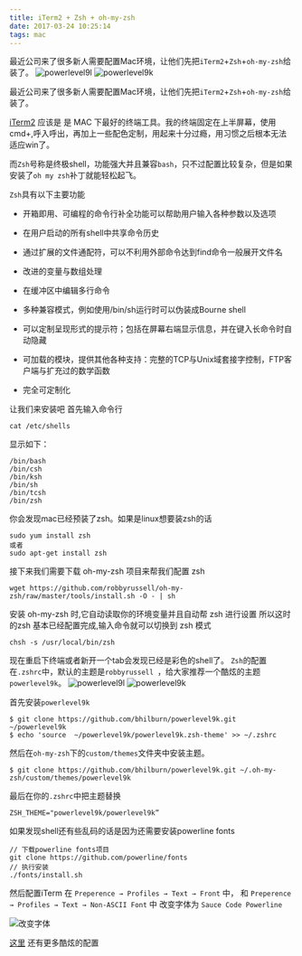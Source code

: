```yaml
---
title: iTerm2 + Zsh + oh-my-zsh
date: 2017-03-24 10:25:14
tags: mac
---
```

最近公司来了很多新人需要配置Mac环境，让他们先把`iTerm2`+`Zsh`+`oh-my-zsh`给装了。
![powerlevel9l](https://camo.githubusercontent.com/31da002de611cfef95f6daaa8b1baedef4079703/687474703a2f2f6268696c6275726e2e6f72672f636f6e74656e742f696d616765732f323031352f30312f706c396b2d696d70726f7665642e706e67)
![powerlevel9k](https://camo.githubusercontent.com/80ec23fda88d2f445906a3502690f22827336736/687474703a2f2f692e696d6775722e636f6d2f777942565a51792e676966)
<!--more-->

最近公司来了很多新人需要配置Mac环境，让他们先把`iTerm2`+`Zsh`+`oh-my-zsh`给装了。

[iTerm2](http://www.iterm2.com/) 应该是 是 MAC 下最好的终端工具。我的终端固定在上半屏幕，使用cmd+,呼入呼出，再加上一些配色定制，用起来十分过瘾，用习惯之后根本无法适应win了。

而`Zsh`号称是终极shell，功能强大并且兼容`bash`，只不过配置比较复杂，但是如果安装了`oh my zsh`补丁就能轻松起飞。

`Zsh`具有以下主要功能

* 开箱即用、可编程的命令行补全功能可以帮助用户输入各种参数以及选项

* 在用户启动的所有shell中共享命令历史

* 通过扩展的文件通配符，可以不利用外部命令达到find命令一般展开文件名

* 改进的变量与数组处理

* 在缓冲区中编辑多行命令

* 多种兼容模式，例如使用/bin/sh运行时可以伪装成Bourne shell

* 可以定制呈现形式的提示符；包括在屏幕右端显示信息，并在键入长命令时自动隐藏

* 可加载的模块，提供其他各种支持：完整的TCP与Unix域套接字控制，FTP客户端与扩充过的数学函数

* 完全可定制化

让我们来安装吧
首先输入命令行

```
cat /etc/shells
```
显示如下：

```
/bin/bash
/bin/csh
/bin/ksh
/bin/sh
/bin/tcsh
/bin/zsh
```
你会发现mac已经预装了zsh。如果是linux想要装zsh的话

```
sudo yum install zsh
或者
sudo apt-get install zsh
```
接下来我们需要下载 oh-my-zsh 项目来帮我们配置 zsh

```
wget https://github.com/robbyrussell/oh-my-zsh/raw/master/tools/install.sh -O - | sh
```
安装 oh-my-zsh 时,它自动读取你的环境变量并且自动帮 zsh 进行设置
所以这时的zsh 基本已经配置完成,输入命令就可以切换到 zsh 模式

```
chsh -s /usr/local/bin/zsh
```

现在重启下终端或者新开一个tab会发现已经是彩色的shell了。
`Zsh`的配置在`.zshrc`中，默认的主题是`robbyrussell `，给大家推荐一个酷炫的主题`powerlevel9k`。
![powerlevel9l](https://camo.githubusercontent.com/31da002de611cfef95f6daaa8b1baedef4079703/687474703a2f2f6268696c6275726e2e6f72672f636f6e74656e742f696d616765732f323031352f30312f706c396b2d696d70726f7665642e706e67)
![powerlevel9k](https://camo.githubusercontent.com/80ec23fda88d2f445906a3502690f22827336736/687474703a2f2f692e696d6775722e636f6d2f777942565a51792e676966)

首先安装`powerlevel9k`

```
$ git clone https://github.com/bhilburn/powerlevel9k.git ~/powerlevel9k
$ echo 'source  ~/powerlevel9k/powerlevel9k.zsh-theme' >> ~/.zshrc
```

然后在`oh-my-zsh`下的`custom/themes`文件夹中安装主题。
```
$ git clone https://github.com/bhilburn/powerlevel9k.git ~/.oh-my-zsh/custom/themes/powerlevel9k
```

最后在你的`.zshrc`中把主题替换
```
ZSH_THEME="powerlevel9k/powerlevel9k”
```

如果发现shell还有些乱码的话是因为还需要安装powerline fonts
```
// 下载powerline fonts项目
git clone https://github.com/powerline/fonts
// 执行安装
./fonts/install.sh
```

然后配置iTerm
在 `Preperence → Profiles → Text → Front` 中，
和 `Preperence → Profiles → Text → Non-ASCII Font` 中
改变字体为 `Sauce Code Powerline`

![改变字体](https://ww3.sinaimg.cn/large/006tNc79gy1fdxrx06ki2j31kw10mdrx.jpg)

[这里](https://github.com/bhilburn/powerlevel9k/wiki/Show-Off-Your-Config#natemccurdys-configuration) 还有更多酷炫的配置

